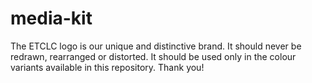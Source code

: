 # media-kit

The ETCLC logo is our unique and distinctive brand. It should never be redrawn, rearranged or distorted. It should be used only in the colour variants available in this repository. Thank you!
